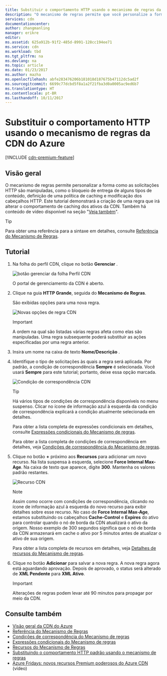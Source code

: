 ```yaml
---
title: Substituir o comportamento HTTP usando o mecanismo de regras da CDN do Azure | Microsoft Docs
description: "O mecanismo de regras permite que você personalize a forma como as solicitações HTTP são manipuladas pela CDN do Azure, como o bloqueio da entrega de certos tipos de conteúdo, definição de uma política de cache e modificação dos cabeçalhos HTTP."
services: cdn
documentationcenter: 
author: zhangmanling
manager: erikre
editor: 
ms.assetid: 625a912b-91f2-485d-8991-128cc194ee71
ms.service: cdn
ms.workload: tbd
ms.tgt_pltfrm: na
ms.devlang: na
ms.topic: article
ms.date: 01/23/2017
ms.author: mazha
ms.openlocfilehash: abfe283476206b181018d187675b47112dc5ad2f
ms.sourcegitcommit: 6699c77dcbd5f8a1a2f21fba3d0a0005ac9ed6b7
ms.translationtype: HT
ms.contentlocale: pt-BR
ms.lasthandoff: 10/11/2017
---
```

# <a name="override-http-behavior-using-the-azure-cdn-rules-engine"></a>Substituir o comportamento HTTP usando o mecanismo de regras da CDN do Azure
[!INCLUDE [cdn-premium-feature](../../includes/cdn-premium-feature.md)]

## <a name="overview"></a>Visão geral
O mecanismo de regras permite personalizar a forma como as solicitações HTTP são manipuladas, como o bloqueio de entrega de alguns tipos de conteúdo, definição de uma política de caching e modificação dos cabeçalhos HTTP.  Este tutorial demonstrará a criação de uma regra que irá alterar o comportamento de caching dos ativos da CDN.  Também há conteúdo de vídeo disponível na seção "[Veja também](#see-also)".

   > [!TIP] 
   > Para obter uma referência para a sintaxe em detalhes, consulte [Referência do Mecanismo de Regras](cdn-rules-engine-reference.md).
   > 


## <a name="tutorial"></a>Tutorial
1. Na folha do perfil CDN, clique no botão **Gerenciar** .
   
    ![botão gerenciar da folha Perfil CDN](./media/cdn-rules-engine/cdn-manage-btn.png)
   
    O portal de gerenciamento da CDN é aberto.
2. Clique na guia **HTTP Grande**, seguida do **Mecanismo de Regras**.
   
    São exibidas opções para uma nova regra.
   
    ![Novas opções de regra CDN](./media/cdn-rules-engine/cdn-new-rule.png)
   
   > [!IMPORTANT]
   > A ordem na qual são listadas várias regras afeta como elas são manipuladas. Uma regra subsequente poderá substituir as ações especificadas por uma regra anterior.
   > 
   > 
3. Insira um nome na caixa de texto **Nome/Descrição** .
4. Identifique o tipo de solicitações às quais a regra será aplicada.  Por padrão, a condição de correspondência **Sempre** é selecionada.  Você usará **Sempre** para este tutorial; portanto, deixe essa opção marcada.
   
   ![Condição de correspondência CDN](./media/cdn-rules-engine/cdn-request-type.png)
   
   > [!TIP]
   > Há vários tipos de condições de correspondência disponíveis no menu suspenso.  Clicar no ícone de informação azul à esquerda da condição de correspondência explicará a condição atualmente selecionada em detalhes.
   > 
   >  Para obter a lista completa de expressões condicionais em detalhes, consulte [Expressões condicionais do Mecanismo de regras](cdn-rules-engine-reference-match-conditions.md).
   >  
   > Para obter a lista completa de condições de correspondência em detalhes, veja [Condições de correspondência do Mecanismo de regras](cdn-rules-engine-reference-match-conditions.md).
   > 
   > 
5. Clique no botão **+** próximo aos **Recursos** para adicionar um novo recurso.  Na lista suspensa à esquerda, selecione **Force Internal Max-Age**.  Na caixa de texto que aparece, digite **300**.  Mantenha os valores padrão restantes.
   
   ![Recurso CDN](./media/cdn-rules-engine/cdn-new-feature.png)
   
   > [!NOTE]
   > Assim como ocorre com condições de correspondência, clicando no ícone de informação azul à esquerda do novo recurso para exibir detalhes sobre esse recurso.  No caso de **Force Internal Max-Age**, estamos substituindo os cabeçalhos **Cache-Control** e **Expires** do ativo para controlar quando o nó de borda da CDN atualizará o ativo da origem.  Nosso exemplo de 300 segundos significa que o nó de borda da CDN armazenará em cache o ativo por 5 minutos antes de atualizar o ativo de sua origem.
   > 
   > Para obter a lista completa de recursos em detalhes, veja [Detalhes de recursos do Mecanismo de regras](cdn-rules-engine-reference-features.md).
   > 
   > 
6. Clique no botão **Adicionar** para salvar a nova regra.  A nova regra agora está aguardando aprovação. Depois de aprovado, o status será alterado de **XML Pendente** para **XML Ativo**.
   
   > [!IMPORTANT]
   > Alterações de regras podem levar até 90 minutos para propagar por meio da CDN.
   > 
   > 

## <a name="see-also"></a>Consulte também
* [Visão geral da CDN do Azure](cdn-overview.md)
* [Referência do Mecanismo de Regras](cdn-rules-engine-reference.md)
* [Condições de correspondência do Mecanismo de regras](cdn-rules-engine-reference-match-conditions.md)
* [Expressões condicionais do Mecanismo de regras](cdn-rules-engine-reference-conditional-expressions.md)
* [Recursos do Mecanismo de Regras](cdn-rules-engine-reference-features.md)
* [Substituindo o comportamento HTTP padrão usando o mecanismo de regras](cdn-rules-engine.md)
* [Azure Fridays: novos recursos Premium poderosos do Azure CDN](https://azure.microsoft.com/documentation/videos/azure-cdns-powerful-new-premium-features/) (vídeo)